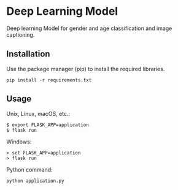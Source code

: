 # Deep Learning Model

Deep learning Model for gender and age classification and image captioning.

## Installation

Use the package manager (pip) to install the required libraries.

```
pip install -r requirements.txt
```

## Usage

Unix, Linux, macOS, etc.:

```
$ export FLASK_APP=application
$ flask run
```

Windows:
```
> set FLASK_APP=application
> flask run
```

Python command:
```
python application.py
```
